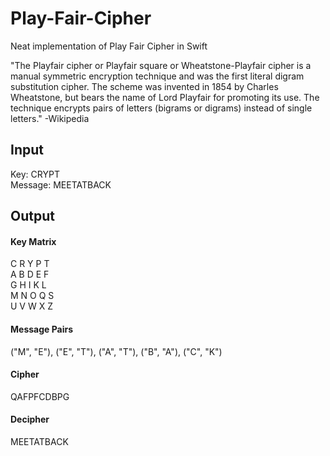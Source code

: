 # Play-Fair-Cipher
Neat implementation of Play Fair Cipher in Swift

"The Playfair cipher or Playfair square or Wheatstone-Playfair cipher is a manual symmetric encryption technique and was the first literal digram substitution cipher. The scheme was invented in 1854 by Charles Wheatstone, but bears the name of Lord Playfair for promoting its use.
The technique encrypts pairs of letters (bigrams or digrams) instead of single letters."
-Wikipedia

## Input
Key: CRYPT  
Message: MEETATBACK

## Output
#### Key Matrix
C R Y P T  
A B D E F  
G H I K L  
M N O Q S  
U V W X Z  

#### Message Pairs
("M", "E"), ("E", "T"), ("A", "T"), ("B", "A"), ("C", "K")

#### Cipher
QAFPFCDBPG

#### Decipher
MEETATBACK
